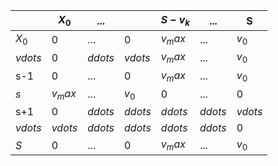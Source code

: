 |         |$X_0$|...  | |$S-v_k$|...|S|
|---------|-------|-----|-|-|-|-|
|$X_0$  |0      |$...$|0|$v_max$|...|$v_0$|
|$vdots$  |0      |$ddots$|$vdots$|$v_max$|...|$v_0$|
|s-1    |0      |$...$|0|$v_max$|...|$v_0$|
|$s$      |$v_max$|...  |$v_0$ |0  |... |0 |
|s+1    |0      |$ddots$|$ddots$|$ddots$|$ddots$ |$vdots$ |
|$vdots$  |$vdots$|$ddots$|$ddots$ |$ddots$|$ddots$|0 |
|$S$|0      |$...$  |0 |$v_max$ |$...$ |$v_0$ |